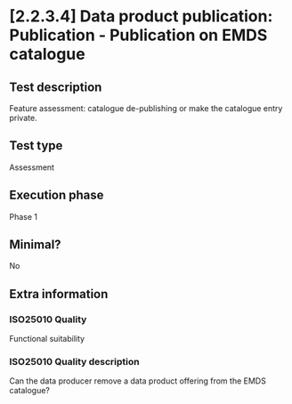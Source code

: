 
# [2.2.3.4] Data product publication: Publication - Publication on EMDS catalogue
 
## Test description
Feature assessment: catalogue de-publishing or make the catalogue entry private.
 
## Test type
Assessment
 
## Execution phase
Phase 1
 
## Minimal?
No
 
## Extra information
### ISO25010 Quality
Functional suitability
### ISO25010 Quality description
Can the data producer remove a data product offering from the EMDS catalogue?
    